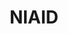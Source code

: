 ---
# This topic lives at
# https://digital.gov/topics/niaid

# Topic Title
title: "NIAID"

# description — keep it short and clear
# summary: ""

# Weight
weight: 1

# For more information on managing topics,
# see https://github.com/GSA/digitalgov.gov/wiki/topics
---